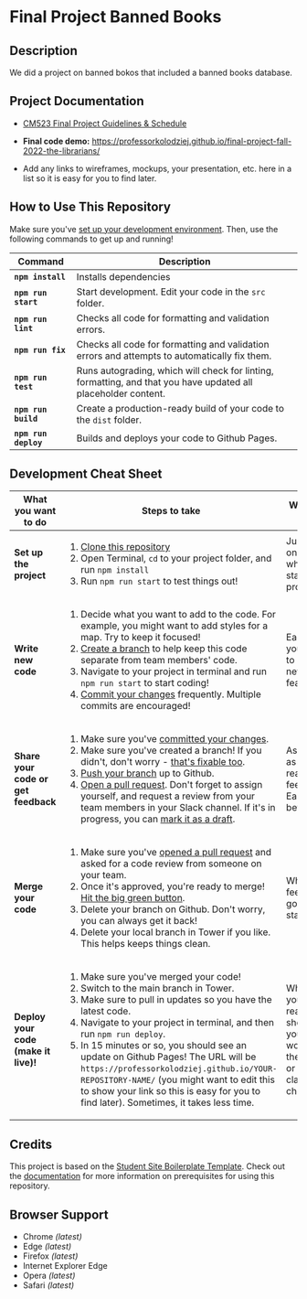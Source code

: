 # Final Project Banned Books

## Description

We did a project on banned bokos that included a banned books database.

## Project Documentation

- [CM523 Final Project Guidelines &amp; Schedule](https://docs.google.com/document/d/1gvG9_1XYfp5-BVUgCDL9JDaZ3Acm6hHP7lDF3MqXPzY/edit#heading=h.61wsleacz62i)
- **Final code demo:** https://professorkolodziej.github.io/final-project-fall-2022-the-librarians/


- Add any links to wireframes, mockups, your presentation, etc. here in a list so it is easy for you to find later.

## How to Use This Repository

Make sure you've [set up your development environment](https://docs.google.com/document/d/14usTx6c1L1MwSjRvwtk4spz40EDgHV50_53kKAiHzcM/edit?usp=sharing). Then, use the following commands to get up and running!

| Command | Description |
| --- | --- |
| **`npm install`** | Installs dependencies |
| **`npm run start`** | Start development. Edit your code in the `src` folder. |
| **`npm run lint`** | Checks all code for formatting and validation errors. |
| **`npm run fix`** | Checks all code for formatting and validation errors and attempts to automatically fix them. |
| **`npm run test`** | Runs autograding, which will check for linting, formatting, and that you have updated all placeholder content. |
| **`npm run build`** | Create a production-ready build of your code to the `dist` folder. |
| **`npm run deploy`** | Builds and deploys your code to Github Pages. |

## Development Cheat Sheet

| What you want to do | Steps to take | When to do it |
| --- | --- | --- |
| **Set up the project** | <ol><li><a href="https://docs.google.com/document/d/14usTx6c1L1MwSjRvwtk4spz40EDgHV50_53kKAiHzcM/edit#heading=h.5klsj6ujitbt">Clone this repository</a></li><li>Open Terminal, `cd` to your project folder, and run `npm install`</li><li>Run `npm run start` to test things out!</li></ol> | Just once, when you start the project |
| **Write new code** | <ol><li>Decide what you want to add to the code. For example, you might want to add styles for a map. Try to keep it focused!</li><li><a href="https://docs.google.com/document/d/14usTx6c1L1MwSjRvwtk4spz40EDgHV50_53kKAiHzcM/edit#heading=h.d45w7bwabc7e">Create a branch</a> to help keep this code separate from team members' code.</li><li>Navigate to your project in terminal and run `npm run start` to start coding!</li><li><a href="https://docs.google.com/document/d/14usTx6c1L1MwSjRvwtk4spz40EDgHV50_53kKAiHzcM/edit#heading=h.wbv8m5wypm86">Commit your changes</a> frequently. Multiple commits are encouraged!</li></ol> | Each time you want to add a new feature |
| **Share your code or get feedback** | <ol><li>Make sure you've <a href="https://docs.google.com/document/d/14usTx6c1L1MwSjRvwtk4spz40EDgHV50_53kKAiHzcM/edit#heading=h.wbv8m5wypm86">committed your changes</a>.</li><li>Make sure you've created a branch! If you didn't, don't worry - <a href="https://docs.google.com/document/d/14usTx6c1L1MwSjRvwtk4spz40EDgHV50_53kKAiHzcM/edit#heading=h.6f5isvs2javn">that's fixable too</a>.</li><li><a href="https://docs.google.com/document/d/14usTx6c1L1MwSjRvwtk4spz40EDgHV50_53kKAiHzcM/edit#heading=h.3lyvv3ixplo8">Push your branch</a> up to Github.</li><li><a href="https://docs.google.com/document/d/14usTx6c1L1MwSjRvwtk4spz40EDgHV50_53kKAiHzcM/edit#heading=h.nhy8yvaw9s6l">Open a pull request</a>. Don't forget to assign yourself, and request a review from your team members in your Slack channel. If it's in progress, you can <a href="https://github.blog/2019-02-14-introducing-draft-pull-requests/">mark it as a draft</a>.</li></ol> | As soon as you're ready for feedback! Earlier is better. |
| **Merge your code** | <ol><li>Make sure you've <a href="https://docs.google.com/document/d/14usTx6c1L1MwSjRvwtk4spz40EDgHV50_53kKAiHzcM/edit#heading=h.nhy8yvaw9s6l">opened a pull request</a> and asked for a code review from someone on your team.</li><li>Once it's approved, you're ready to merge! <a href="https://docs.github.com/en/free-pro-team@latest/github/collaborating-with-issues-and-pull-requests/merging-a-pull-request#merging-a-pull-request-on-github">Hit the big green button</a>.</li><li>Delete your branch on Github. Don't worry, you can always get it back!</li><li>Delete your local branch in Tower if you like. This helps keeps things clean.</li></ol> | When it's feeling good and stable! |
| **Deploy your code (make it live)!** | <ol><li>Make sure you've merged your code!</li><li>Switch to the main branch in Tower.</li><li>Make sure to pull in updates so you have the latest code.</li><li>Navigate to your project in terminal, and then run `npm run deploy`.</li><li>In 15 minutes or so, you should see an update on Github Pages! The URL will be `https://professorkolodziej.github.io/YOUR-REPOSITORY-NAME/` (you might want to edit this to show your link so this is easy for you to find later). Sometimes, it takes less time.</li></ol> | When you're ready to show your work to the world, or for a class check in! |
## Credits

This project is based on the [Student Site Boilerplate Template](https://professorkolodziej.github.io/student-site-boilerplate/). Check out the [documentation](https://github.com/ProfessorKolodziej/student-site-boilerplate/#student-site-boilerplate) for more information on prerequisites for using this repository.

## Browser Support

* Chrome _\(latest\)_
* Edge _\(latest\)_
* Firefox _\(latest\)_
* Internet Explorer Edge
* Opera _\(latest\)_
* Safari _\(latest\)_

